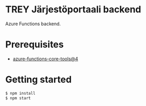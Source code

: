 # TREY Järjestöportaali backend

Azure Functions backend.

# Prerequisites

- [azure-functions-core-tools@4](https://learn.microsoft.com/en-us/azure/azure-functions/functions-run-local?tabs=macos%2Cisolated-process%2Cnode-v4%2Cpython-v2%2Chttp-trigger%2Ccontainer-apps&pivots=programming-language-typescript)

# Getting started

```bash
$ npm install
$ npm start
```
